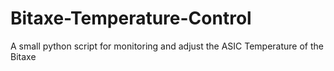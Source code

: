 # Bitaxe-Temperature-Control
A small python script for monitoring and adjust the ASIC Temperature of the Bitaxe
